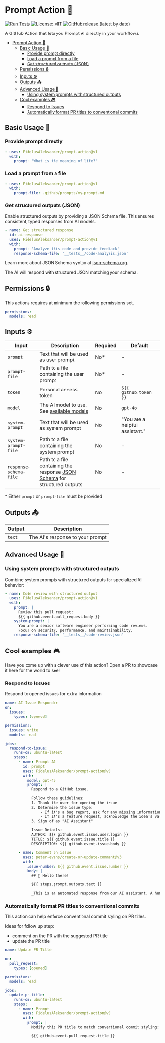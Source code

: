# Prompt Action :robot:

[![Run Tests](https://github.com/FidelusAleksander/prompt-action/actions/workflows/test-action.yml/badge.svg)](https://github.com/FidelusAleksander/prompt-action/actions/workflows/test-action.yml)
[![License: MIT](https://img.shields.io/badge/License-MIT-yellow.svg)](https://opensource.org/licenses/MIT)
[![GitHub release (latest by date)](https://img.shields.io/github/v/release/FidelusAleksander/prompt-action)](https://github.com/FidelusAleksander/prompt-action/releases)

A GitHub Action that lets you Prompt AI directly in your workflows.

- [Prompt Action :robot:](#prompt-action-robot)
  - [Basic Usage 🚀](#basic-usage-)
    - [Provide prompt directly](#provide-prompt-directly)
    - [Load a prompt from a file](#load-a-prompt-from-a-file)
    - [Get structured outputs (JSON)](#get-structured-outputs-json)
  - [Permissions 🔒](#permissions-)
  - [Inputs ⚙️](#inputs-️)
  - [Outputs 📤](#outputs-)
  - [Advanced Usage 🔧](#advanced-usage-)
    - [Using system prompts with structured outputs](#using-system-prompts-with-structured-outputs)
  - [Cool examples 🎮](#cool-examples-)
    - [Respond to Issues](#respond-to-issues)
    - [Automatically format PR titles to conventional commits](#automatically-format-pr-titles-to-conventional-commits)

## Basic Usage 🚀

### Provide prompt directly

```yaml
- uses: FidelusAleksander/prompt-action@v1
  with:
    prompt: 'What is the meaning of life?'
```

### Load a prompt from a file

```yaml
- uses: FidelusAleksander/prompt-action@v1
  with:
    prompt-file: .github/prompts/my-prompt.md
```

### Get structured outputs (JSON)

Enable structured outputs by providing a JSON Schema file. This ensures
consistent, typed responses from AI models.

```yaml
- name: Get structured response
  id: ai-response
  uses: FidelusAleksander/prompt-action@v1
  with:
    prompt: 'Analyze this code and provide feedback'
    response-schema-file: '__tests__/code-analysis.json'
```

Learn more about JSON Schema syntax at
[json-schema.org](https://json-schema.org/).

The AI will respond with structured JSON matching your schema.

## Permissions 🔒

This actions requires at minimum the following permissions set.

```yaml
permissions:
  models: read
```

## Inputs ⚙️

| Input | Description | Required | Default |
|-------|-------------|----------|---------|
| `prompt` | Text that will be used as user prompt | No* | - |
| `prompt-file` | Path to a file containing the user prompt | No* | - |
| `token` | Personal access token | No | `${{ github.token }}` |
| `model` | The AI model to use. See [available models](https://github.com/marketplace?type=models) | No | `gpt-4o` |
| `system-prompt` | Text that will be used as system prompt | No | "You are a helpful assistant." |
| `system-prompt-file` | Path to a file containing the system prompt | No | - |
| `response-schema-file` | Path to a file containing the response [JSON Schema](https://json-schema.org/implementers/interfaces) for structured outputs | No | - |

\* Either `prompt` or `prompt-file` must be provided

## Outputs 📤

| Output | Description                      |
| ------ | -------------------------------- |
| `text` | The AI's response to your prompt |

## Advanced Usage 🔧

### Using system prompts with structured outputs

Combine system prompts with structured outputs for specialized AI behavior:

```yaml
- name: Code review with structured output
  uses: FidelusAleksander/prompt-action@v1
  with:
    prompt: |
      Review this pull request:
      ${{ github.event.pull_request.body }}
    system-prompt: |
      You are a senior software engineer performing code reviews.
      Focus on security, performance, and maintainability.
    response-schema-file: '__tests__/code-review.json'
```

## Cool examples 🎮

Have you come up with a clever use of this action? Open a PR to showcase it here
for the world to see!

### Respond to Issues

Respond to opened issues for extra information

```yaml
name: AI Issue Responder
on:
  issues:
    types: [opened]

permissions:
  issues: write
  models: read

jobs:
  respond-to-issue:
    runs-on: ubuntu-latest
    steps:
      - name: Prompt AI
        id: prompt
        uses: FidelusAleksander/prompt-action@v1
        with:
          model: gpt-4o
          prompt: |
            Respond to a GitHub issue.

            Follow these guidelines:
            1. Thank the user for opening the issue
            2. Determine the issue type:
                - If it's a bug report, ask for any missing information (steps to reproduce, expected vs actual behavior, environment details)
                - If it's a feature request, acknowledge the idea's value and ask for use cases if none were provided
            3. Sign of as "AI Assistant"

            Issue Details:
            AUTHOR: ${{ github.event.issue.user.login }}
            TITLE: ${{ github.event.issue.title }}
            DESCRIPTION: ${{ github.event.issue.body }}

      - name: Comment on issue
        uses: peter-evans/create-or-update-comment@v3
        with:
          issue-number: ${{ github.event.issue.number }}
          body: |
            ## 👋 Hello there!

            ${{ steps.prompt.outputs.text }}

            _This is an automated response from our AI assistant. A human maintainer will review your issue soon._
```

### Automatically format PR titles to conventional commits

This action can help enforce conventional commit styling on PR titles.

Ideas for follow up step:

- comment on the PR with the suggested PR title
- update the PR title

```yaml
name: Update PR Title

on:
  pull_request:
    types: [opened]

permissions:
  models: read

jobs:
  update-pr-title:
    runs-on: ubuntu-latest
    steps:
      - name: Prompt
        uses: FidelusAleksander/prompt-action@v1
        with:
          prompt: |
            Modify this PR title to match conventional commit styling:

            ${{ github.event.pull_request.title }}
```
